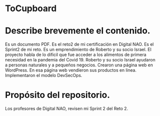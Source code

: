 # ToCupboard
# Describe brevemente el contenido.
Es un documento PDF.
Es el reto2 de mi certificación en Digital NAO.
Es el Sprint2 de mi reto.
Es un emprendimiento de Roberto y su socio Israel.
El proyecto habla de lo dificil que fue acceder a los alimentos de primera necesidad en la pandemia del Covid 19.
Roberto y su socio Israel ayudaron a personas naturales y a pequeños negocios.
Crearon una página web en WordPress.
En esa página web vendieron sus productos en linea.
Implementaron el modelo DevSecOps.
# Propósito del repositorio.
Los profesores de Digital NAO, revisen mi Sprint 2 del Reto 2.
